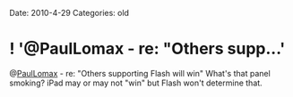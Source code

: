 Date: 2010-4-29
Categories: old

# ! '@PaulLomax - re:  "Others supp...'

@<a href="http://twitter.com/PaulLomax" class="aktt_username">PaulLomax</a> - re:  "Others supporting Flash will win" What's that panel smoking? iPad may or may not "win" but Flash won't determine that.
